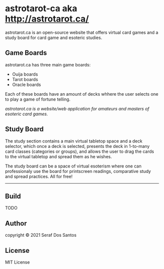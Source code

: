 # astrotarot-ca aka http://astrotarot.ca/
astrotarot.ca is an open-source website that offers virtual card games and a study board for card game and esoteric studies.

## Game Boards
astrotarot.ca has three main game boards:

  * Ouija boards
  * Tarot boards
  * Oracle boards

Each of these boards have an amount of decks whhere the user selects one to play a game of fortune telling.

*astrotarot.ca is a website/web application for amateurs and masters of esoteric card games.*

## Study Board
The study section contains a main virtual tabletop space and a deck selector, which once a deck is selected, presents the deck in 1-to-many card classes (categories or groups), and allows the user to drag the cards to the virtual tabletop and spread them as he wishes.

The study board can be a space of virtual esoterism where one can professionaly use the board for printscreen readings, comparative study and spread practices. All for free!

---

## Build
TODO

## Author
copyright © 2021 Seraf Dos Santos

## License
MIT License